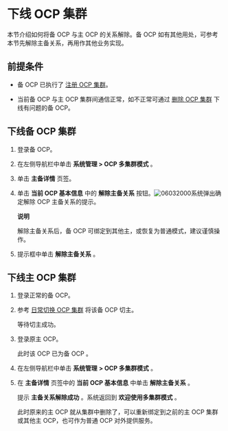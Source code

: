 下线 OCP 集群 
==============================

本节介绍如何将备 OCP 与主 OCP 的关系解除。备 OCP 如有其他用处，可参考本节先解除主备关系，再用作其他业务实现。

前提条件 
-------------------------

* 备 OCP 已执行了 [注册 OCP 集群](/zh-CN/3.ob-cloud-platform/12.ocp-based-management-of-multiple-clusters/1.register-an-ocp-cluster.md)。

  

* 当前备 OCP 与主 OCP 集群间通信正常，如不正常可通过 [删除 OCP 集群](/zh-CN/3.ob-cloud-platform/12.ocp-based-management-of-multiple-clusters/6.delete-an-ocp-cluster.md) 下线有问题的备 OCP。

  




下线备 OCP 集群 
-------------------------------

1. 登录备 OCP。

   

2. 在左侧导航栏中单击 **系统管理 \> OCP 多集群模式** 。

   

3. 单击 **主备详情** 页签。

   

4. 单击 **当前 OCP 基本信息** 中的 **解除主备关系** 按钮。![06032000](https://help-static-aliyun-doc.aliyuncs.com/assets/img/zh-CN/3306772261/p280379.png)系统弹出确定解除 OCP 主备关系的提示。

   **说明**

   

   解除主备关系后，备 OCP 可绑定到其他主，或恢复为普通模式，建议谨慎操作。
   

5. 提示框中单击 **解除主备关系** 。

   




下线主 OCP 集群 
-------------------------------

1. 登录正常的备 OCP。

   

2. 参考 [日常切换 OCP 集群](/zh-CN/3.ob-cloud-platform/12.ocp-based-management-of-multiple-clusters/4.switchover-to-the-ocp-cluster.md) 将该备 OCP 切主。 

   等待切主成功。
   

3. 登录原主 OCP。

   此时该 OCP 已为备 OCP 。
   

4. 在左侧导航栏中单击 **系统管理** **\> OCP 多集群模式** 。

   

5. 在 **主备详情** 页签中的 **当前 OCP 基本信息** 中单击 **解除主备关系** 。

   提示 **主备关系解除成功** 。系统返回到 **欢迎使用多集群模式** 。

   此时原来的主 OCP 就从集群中删除了，可以重新绑定到之前的主 OCP 集群或其他主 OCP，也可作为普通 OCP 对外提供服务。
   



